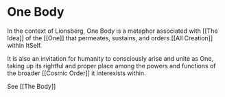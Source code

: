 # One Body

In the context of Lionsberg, One Body is a metaphor associated with [[The Idea]] of the [[One]] that permeates, sustains, and orders [[All Creation]] within ItSelf. 

It is also an invitation for humanity to consciously arise and unite as One, taking up its rightful and proper place among the powers and functions of the broader [[Cosmic Order]] it interexists within. 

See [[The Body]]  